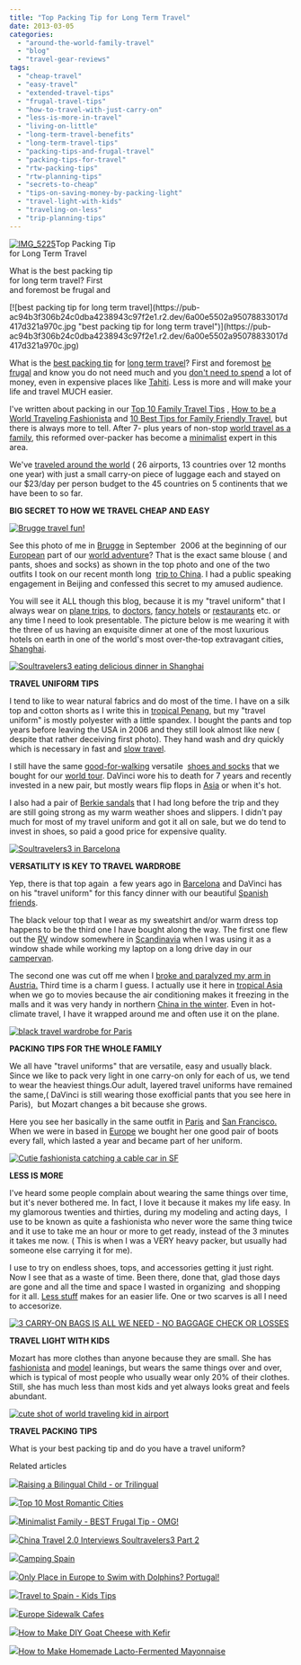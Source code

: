 ```yaml
---
title: "Top Packing Tip for Long Term Travel"
date: 2013-03-05
categories: 
  - "around-the-world-family-travel"
  - "blog"
  - "travel-gear-reviews"
tags: 
  - "cheap-travel"
  - "easy-travel"
  - "extended-travel-tips"
  - "frugal-travel-tips"
  - "how-to-travel-with-just-carry-on"
  - "less-is-more-in-travel"
  - "living-on-little"
  - "long-term-travel-benefits"
  - "long-term-travel-tips"
  - "packing-tips-and-frugal-travel"
  - "packing-tips-for-travel"
  - "rtw-packing-tips"
  - "rtw-planning-tips"
  - "secrets-to-cheap"
  - "tips-on-saving-money-by-packing-light"
  - "travel-light-with-kids"
  - "traveling-on-less"
  - "trip-planning-tips"
---
```


[![IMG_5225](https://pub-ac94b3f306b24c0dba4238943c97f2e1.r2.dev/6a00e5502a95078833017ee8f109a2970d.jpg "IMG_5225")](https://pub-ac94b3f306b24c0dba4238943c97f2e1.r2.dev/6a00e5502a95078833017ee8f109a2970d.jpg)Top Packing Tip  
for Long Term Travel  
  
What is the best packing tip  
for long term travel? First  
and foremost be frugal and

<!--more--> [![best packing tip for long term travel](https://pub-ac94b3f306b24c0dba4238943c97f2e1.r2.dev/6a00e5502a95078833017d417d321a970c.jpg "best packing tip for long term travel")](https://pub-ac94b3f306b24c0dba4238943c97f2e1.r2.dev/6a00e5502a95078833017d417d321a970c.jpg)  
  
What is the [best packing tip](http://soultravelers3new.local/2012/08/best-packing-tip-for-world-travel.html "Best packing tip") for [long term travel](http://soultravelers3new.local/2008/06/how-to-do-exten.html "long term travel")? First and foremost [be frugal](http://soultravelers3new.local/2013/02/minimalist-family-frugal-tip-omg.html "frugal tips for travel") and know you do not need much and you [don't need to spend](http://soultravelers3new.local/2008/09/how-to-eat-heal.html "eating cheap and healthy in Europe") a lot of money, even in expensive places like [Tahiti](http://soultravelers3new.local/2012/09/the-ultimate-tahiti-vacation-on-a-backpacker-low-budget.html "tahiti travel"). Less is more and will make your life and travel MUCH easier.  
  
I've written about packing in our [Top 10 Family Travel Tips](http://soultravelers3new.local/2008/05/top-10-family-t.html "top 10 family travel tips") , [How to be a World Traveling Fashionista](http://soultravelers3new.local/2009/05/how-to-be-a-world-traveling-fashionista.html "how to be a world traveling fashionista") and [10 Best Tips for Family Friendly Travel](http://soultravelers3new.local/2010/02/15-best-tips-for-family-friendly-travel-airplanes-airports-vacation-roadtrips-long-term-family-trave.html "10 best tips for family friendly travel"), but there is always more to tell. After 7- plus years of non-stop [world travel as a family](http://soultravelers3new.local/2012/12/around-the-world-family-travel.html "world travel as a family"), this reformed over-packer has become a [minimalist](http://soultravelers3new.local/2011/08/minimalist-living-family-travel-lifestyle-books.html "minimalist") expert in this area.  
  
We've [traveled around the world](http://soultravelers3new.local/2010/09/8-reasons-for-a-family-world-trip-international-vacations-holidays-abroad-longterm-travel-rtw.html "family travel around the world") ( 26 airports, 13 countries over 12 months one year) with just a small carry-on piece of luggage each and stayed on our $23/day per person budget to the 45 countries on 5 continents that we have been to so far.  
  
**BIG SECRET TO HOW WE TRAVEL CHEAP AND EASY**  
  
[![Brugge travel fun!](https://pub-ac94b3f306b24c0dba4238943c97f2e1.r2.dev/6a00e5502a95078833017c374e25c8970b.png "Brugge travel fun!")](https://pub-ac94b3f306b24c0dba4238943c97f2e1.r2.dev/6a00e5502a95078833017c374e25c8970b.png)  
  
See this photo of me in [Brugge](http://soultravelers3new.local/2006/09/heavenly-day-in.html "travel to Brugge") in September  2006 at the beginning of our [European](http://soultravelers3new.local/2012/02/5-best-european-family-vacations.html "best European vacations - travel planning") part of our [world adventure](http://soultravelers3new.local/2011/02/kids-friends-travel-on-the-ultimate-family-adventure.html "RTW family world adventure nomadic family tips")? That is the exact same blouse ( and pants, shoes and socks) as shown in the top photo and one of the two outfits I took on our recent month long  [trip to China](http://soultravelers3new.local/2012/12/china-family-vacation-beauty-love-joy-.html "trip to China"). I had a public speaking engagement in Beijing and confessed this secret to my amused audience.  
  
You will see it ALL though this blog, because it is my "travel uniform" that I always wear on [plane trips](http://soultravelers3new.local/2011/08/leaving-on-a-jet-plane-just-like-the-song-we-are-leaving-on-a-jet-plane-but-we.html "leaving on a jet plane"), to [doctors](http://soultravelers3new.local/2012/11/yowser-acupuncture-torture-in-china.html "acupuncture in China"), [fancy hotels](http://soultravelers3new.local/2011/07/taj-tashi-thimpu-bhutan-5-star-hotel-thrills.html "hotel bhutan") or [restaurants](http://soultravelers3new.local/2011/09/best-catalan-food-in-barcelona.html "best catalan food barcelona") etc. or any time I need to look presentable. The picture below is me wearing it with the three of us having an exquisite dinner at one of the most luxurious hotels on earth in one of the world's most over-the-top extravagant cities, [Shanghai](http://soultravelers3new.local/2012/12/shanghai-skyline-worlds-best-.html "shanghai skyline").  
  
  
[![Soultravelers3 eating delicious dinner in Shanghai](https://pub-ac94b3f306b24c0dba4238943c97f2e1.r2.dev/6a00e5502a95078833017d417d42a8970c.jpg "Soultravelers3 eating delicious dinner in Shanghai")](https://pub-ac94b3f306b24c0dba4238943c97f2e1.r2.dev/6a00e5502a95078833017d417d42a8970c.jpg)  
  
**TRAVEL UNIFORM TIPS**  
  
I tend to like to wear natural fabrics and do most of the time. I have on a silk top and cotton shorts as I write this in [tropical Penang](http://soultravelers3new.local/2011/01/tropical-winter-home-in-penang-malaysia-location-indenpendent-digital-nomad-long-term-travel-tips-.html "penang apartment rental and cost of living"), but my "travel uniform" is mostly polyester with a little spandex. I bought the pants and top years before leaving the USA in 2006 and they still look almost like new ( despite that rather deceiving first photo). They hand wash and dry quickly which is necessary in fast and [slow travel](http://soultravelers3new.local/2011/11/slow-travel.html "slow travel").  
  
I still have the same [good-for-walking](http://www.sasshoes.com/ "good for walking") versatile  [shoes and socks](http://soultravelers3new.local/2006/08/testing-testing.html "shoes and socks") that we bought for our [world tour](http://soultravelers3new.local/2010/09/8-reasons-for-a-family-world-trip-international-vacations-holidays-abroad-longterm-travel-rtw.html "tip for family world trip"). DaVinci wore his to death for 7 years and recently invested in a new pair, but mostly wears flip flops in [Asia](http://soultravelers3new.local/asia/ "Asia travel") or when it's hot.  
  
I also had a pair of [Berkie sandals](http://www.birkenstockusa.com/ "BERKIE SANDALS") that I had long before the trip and they are still going strong as my warm weather shoes and slippers. I didn't pay much for most of my travel uniform and got it all on sale, but we do tend to invest in shoes, so paid a good price for expensive quality.  
  
[![Soultravelers3 in Barcelona](https://pub-ac94b3f306b24c0dba4238943c97f2e1.r2.dev/6a00e5502a95078833017ee8f3b74b970d.jpg "Soultravelers3 in Barcelona")](https://pub-ac94b3f306b24c0dba4238943c97f2e1.r2.dev/6a00e5502a95078833017ee8f3b74b970d.jpg)  
  
**VERSATILITY IS KEY TO TRAVEL WARDROBE**  
  
Yep, there is that top again  a few years ago in [Barcelona](http://soultravelers3new.local/2007/05/barcelona-beach.html "barcelona travel") and DaVinci has on his "travel uniform" for this fancy dinner with our beautiful [Spanish friends](http://soultravelers3new.local/2011/06/delicious-dinner-in-barcelona.html "best dinner in Barcelona with friends").  
  
The black velour top that I wear as my sweatshirt and/or warm dress top happens to be the third one I have bought along the way. The first one flew out the [RV](http://soultravelers3new.local/2010/05/camping-europe-in-a-motorhome-rv-5-best-sites-roadtrip-europe-family-travel-budget-best-price.html "RV Europe") window somewhere in [Scandinavia](http://soultravelers3new.local/2012/08/kid-friendly-scandinavia.html "scandinavia") when I was using it as a window shade while working my laptop on a long drive day in our [campervan](http://soultravelers3new.local/2012/07/travelling-traveling-around-europe-in-a-campervan.html "campervan").  
  
The second one was cut off me when I [broke and paralyzed my arm in Austria.](http://soultravelers3new.local/2009/09/-a-travelers-tragic-tale-handling-travel-disasters-medical-emergency-.html "broke and paralyzed arm ") Third time is a charm I guess. I actually use it here in [tropical Asia](http://soultravelers3new.local/2013/01/tropical-island-paradise.html "tropical paradise") when we go to movies because the air conditioning makes it freezing in the malls and it was very handy in northern [China in the winter](http://soultravelers3new.local/2013/01/homestay-china-living-with-locals-whats-it-like-.html "China homestay"). Even in hot-climate travel, I have it wrapped around me and often use it on the plane.  
  
[![black travel wardrobe for Paris](https://pub-ac94b3f306b24c0dba4238943c97f2e1.r2.dev/6a00e5502a95078833017d417fe01d970c.jpg "black travel wardrobe for Paris")](https://pub-ac94b3f306b24c0dba4238943c97f2e1.r2.dev/6a00e5502a95078833017d417fe01d970c.jpg)  
  
**PACKING TIPS FOR THE WHOLE FAMILY**  
  
We all have "travel uniforms" that are versatile, easy and usually black. Since we like to pack very light in one carry-on only for each of us, we tend to wear the heaviest things.Our adult, layered travel uniforms have remained the same,( DaVinci is still wearing those exofficial pants that you see here in Paris),  but Mozart changes a bit because she grows.  
  
Here you see her basically in the same outfit in [Paris](http://soultravelers3new.local/2011/08/paris-travel-with-kids.html "Paris travel with kids") and [San Francisco.](http://soultravelers3new.local/2011/01/family-vacation-san-francisco-fairmont-review-family-friendly-best-luxury-hotel-with-kids.html "San Francisco vacation") When we were in based in [Europe](http://soultravelers3new.local/2012/09/europe-road-trip-a-drive-through-france-provence-to-dordogne-via-photos-family-travel.html "road trip Europe") we bought her one good pair of boots every fall, which lasted a year and became part of her uniform.  
  
[![Cutie fashionista catching a cable car in SF](https://pub-ac94b3f306b24c0dba4238943c97f2e1.r2.dev/6a00e5502a95078833017d417fe14e970c.jpg "Cutie fashionista catching a cable car in SF")](https://pub-ac94b3f306b24c0dba4238943c97f2e1.r2.dev/6a00e5502a95078833017d417fe14e970c.jpg)  
  
**LESS IS MORE**  
  
I've heard some people complain about wearing the same things over time, but it's never bothered me. In fact, I love it because it makes my life easy. In my glamorous twenties and thirties, during my modeling and acting days,  I use to be known as quite a fashionista who never wore the same thing twice and it use to take me an hour or more to get ready, instead of the 3 minutes it takes me now. ( This is when I was a VERY heavy packer, but usually had someone else carrying it for me).  
  
I use to try on endless shoes, tops, and accessories getting it just right. Now I see that as a waste of time. Been there, done that, glad those days are gone and all the time and space I wasted in organizing  and shopping for it all. [Less stuff](http://soultravelers3new.local/2011/08/reverse-culture-shock-usa-over-consumerism.html "less stuff and over consumerism") makes for an easier life. One or two scarves is all I need to accesorize.  
  
[![3 CARRY-ON BAGS IS ALL WE NEED - NO BAGGAGE CHECK OR LOSSES](https://pub-ac94b3f306b24c0dba4238943c97f2e1.r2.dev/6a00e5502a95078833017d4180700e970c.jpg "3 CARRY-ON BAGS IS ALL WE NEED - NO BAGGAGE CHECK OR LOSSES")](https://pub-ac94b3f306b24c0dba4238943c97f2e1.r2.dev/6a00e5502a95078833017d4180700e970c.jpg)  
  
**TRAVEL LIGHT WITH KIDS**  
  
Mozart has more clothes than anyone because they are small. She has [fashionista](http://soultravelers3new.local/2009/05/how-to-be-a-world-traveling-fashionista.html "RTW TRAVEL FASHIONISTA") and [model](http://soultravelers3new.local/2013/01/how-my-almost-teen-became-a-model-.html "BEAUTIFUL TEEN MODEL") leanings, but wears the same things over and over, which is typical of most people who usually wear only 20% of their clothes. Still, she has much less than most kids and yet always looks great and feels abundant.  
  
[![cute shot of world traveling kid in airport](https://pub-ac94b3f306b24c0dba4238943c97f2e1.r2.dev/6a00e5502a95078833017d418044a0970c.jpg "cute shot of world traveling kid in airport")](https://pub-ac94b3f306b24c0dba4238943c97f2e1.r2.dev/6a00e5502a95078833017d418044a0970c.jpg)  
  
**TRAVEL PACKING TIPS**  
  
What is your best packing tip and do you have a travel uniform?  
  

Related articles

[![](http://i.zemanta.com/137126168_80_80.jpg)](http://soultravelers3new.local/2013/01/raising-a-bilingual-child-or-trilingual.html)[Raising a Bilingual Child - or Trilingual](http://soultravelers3new.local/2013/01/raising-a-bilingual-child-or-trilingual.html)

[![](http://i.zemanta.com/145325476_80_80.jpg)](http://soultravelers3new.local/2013/02/top-10-most-romantic-cities-.html)[Top 10 Most Romantic Cities](http://soultravelers3new.local/2013/02/top-10-most-romantic-cities-.html)

[![](http://i.zemanta.com/148118983_80_80.jpg)](http://soultravelers3new.local/2013/02/minimalist-family-frugal-tip-omg.html)[Minimalist Family - BEST Frugal Tip - OMG!](http://soultravelers3new.local/2013/02/minimalist-family-frugal-tip-omg.html)

[![](http://i.zemanta.com/146409563_80_80.jpg)](http://soultravelers3new.local/2013/02/china-travel-20-interviews-soultravelers3-part-2.html)[China Travel 2.0 Interviews Soultravelers3 Part 2](http://soultravelers3new.local/2013/02/china-travel-20-interviews-soultravelers3-part-2.html)

[![](http://i.zemanta.com/137403788_80_80.jpg)](http://soultravelers3new.local/2013/01/camping-spain.html)[Camping Spain](http://soultravelers3new.local/2013/01/camping-spain.html)

[![](http://i.zemanta.com/143144879_80_80.jpg)](http://soultravelers3new.local/2013/02/only-place-in-europe-to-swim-with-dolphins-portugal.html)[Only Place in Europe to Swim with Dolphins? Portugal!](http://soultravelers3new.local/2013/02/only-place-in-europe-to-swim-with-dolphins-portugal.html)

[![](http://i.zemanta.com/141156810_80_80.jpg)](http://soultravelers3new.local/2013/01/travel-to-spain-kids-tips.html)[Travel to Spain - Kids Tips](http://soultravelers3new.local/2013/01/travel-to-spain-kids-tips.html)

[![](http://i.zemanta.com/148973016_80_80.jpg)](http://soultravelers3new.local/2013/03/europe-sidewalk-cafes.html)[Europe Sidewalk Cafes](http://soultravelers3new.local/2013/03/europe-sidewalk-cafes.html)

[![](http://i.zemanta.com/143441271_80_80.jpg)](http://soultravelers3new.local/2013/02/how-to-make-diy-goat-cheese-with-kefir.html)[How to Make DIY Goat Cheese with Kefir](http://soultravelers3new.local/2013/02/how-to-make-diy-goat-cheese-with-kefir.html)

[![](http://i.zemanta.com/146963904_80_80.jpg)](http://soultravelers3new.local/2013/02/how-to-make-homemade-lacto-fermented-mayonnaise.html)[How to Make Homemade Lacto-Fermented Mayonnaise](http://soultravelers3new.local/2013/02/how-to-make-homemade-lacto-fermented-mayonnaise.html)
